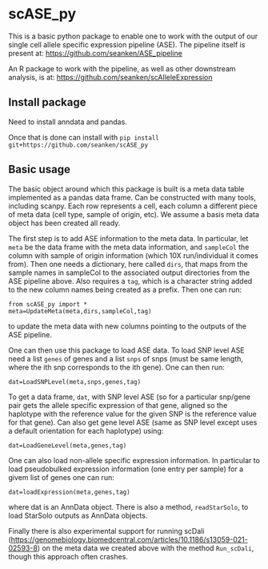 # scASE_py

This is a basic python package to enable one to work with the output of our single cell allele specific expression pipeline (ASE). The pipeline itself is present at: https://github.com/seanken/ASE_pipeline

An R package to work with the pipeline, as well as other downstream analysis, is at: https://github.com/seanken/scAlleleExpression

## Install package

Need to install anndata and pandas.

Once that is done can install with `pip install git+https://github.com/seanken/scASE_py`

## Basic usage

The basic object around which this package is built is a meta data table implemented as a pandas data frame. Can be constructed with many tools, including scanpy. Each row represents a cell, each column a different piece of meta data (cell type, sample of origin, etc). We assume a basis meta data object has been created all ready.

The first step is to add ASE information to the meta data. In particular, let `meta` be the data frame with the meta data information, and `sampleCol` the column with sample of origin information (which 10X run/individual it comes from). Then one needs a dictionary, here called `dirs`, that maps from the sample names in sampleCol to the associated output directories from the ASE pipeline above. Also requires a `tag`, which is a character string added to the new column names being created as a prefix. Then one can run:

```
from scASE_py import *
meta=UpdateMeta(meta,dirs,sampleCol,tag)
```

to update the meta data with new columns pointing to the outputs of the ASE pipeline.

One can then use this package to load ASE data. To load SNP level ASE need a list `genes` of genes and a list `snps` of snps (must be same length, where the ith snp corresponds to the ith gene). One can then run:

```
dat=LoadSNPLevel(meta,snps,genes,tag)
```

To get a data frame, `dat`, with SNP level ASE (so for a particular snp/gene pair gets the allele specific expression of that gene, aligned so the haplotype with the reference value for the given SNP is the reference value for that gene). Can also get gene level ASE (same as SNP level except uses a default orientation for each haplotype) using:

```
dat=LoadGeneLevel(meta,genes,tag)
```

One can also load non-allele specific expression information. In particular to load pseudobulked expression information (one entry per sample) for a givem list of genes one can run:

```
dat=loadExpression(meta,genes,tag)
```

where dat is an AnnData object. There is also a method, `readStarSolo`, to load StarSolo outputs as AnnData objects. 

Finally there is also experimental support for running scDali (https://genomebiology.biomedcentral.com/articles/10.1186/s13059-021-02593-8) on the meta data we created above with the method `Run_scDali`, though this approach often crashes.




